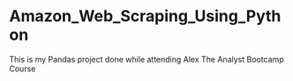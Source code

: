 # Amazon_Web_Scraping_Using_Python
This is my Pandas project done while attending Alex The Analyst Bootcamp Course
